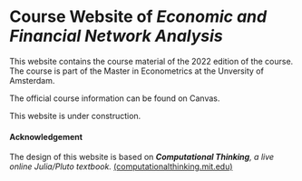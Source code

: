 # Course Website of _Economic and Financial Network Analysis_

This website contains the course material of the 2022 edition of the course. The course is part of the Master in Econometrics at the Unversity of Amsterdam.

The official course information can be found on Canvas.

This website is under construction.

#### Acknowledgement

The design of this website is based on 
_**Computational Thinking**, a live online Julia/Pluto textbook._ [(computationalthinking.mit.edu)](https://computationalthinking.mit.edu)
